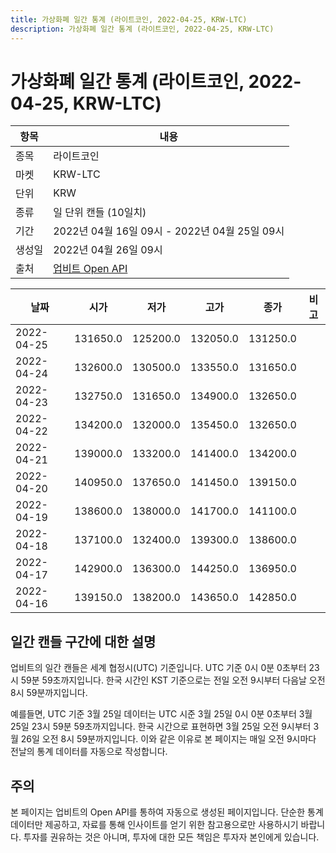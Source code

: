 ```yaml
---
title: 가상화폐 일간 통계 (라이트코인, 2022-04-25, KRW-LTC)
description: 가상화폐 일간 통계 (라이트코인, 2022-04-25, KRW-LTC)
---
```



가상화폐 일간 통계 (라이트코인, 2022-04-25, KRW-LTC)
===

|항목|내용|
|--|--|
|종목|라이트코인|
|마켓|KRW-LTC|
|단위|KRW|
|종류|일 단위 캔들 (10일치)|
|기간|2022년 04월 16일 09시 - 2022년 04월 25일 09시|
|생성일|2022년 04월 26일 09시|
|출처|[업비트 Open API](https://docs.upbit.com)|


|날짜|시가|저가|고가|종가|비고|
|--|--|--|--|--|--|
|2022-04-25|131650.0|125200.0|132050.0|131250.0|    |
|2022-04-24|132600.0|130500.0|133550.0|131650.0|    |
|2022-04-23|132750.0|131650.0|134900.0|132650.0|    |
|2022-04-22|134200.0|132000.0|135450.0|132650.0|    |
|2022-04-21|139000.0|133200.0|141400.0|134200.0|    |
|2022-04-20|140950.0|137650.0|141450.0|139150.0|    |
|2022-04-19|138600.0|138000.0|141700.0|141100.0|    |
|2022-04-18|137100.0|132400.0|139300.0|138600.0|    |
|2022-04-17|142900.0|136300.0|144250.0|136950.0|    |
|2022-04-16|139150.0|138200.0|143650.0|142850.0|    |


일간 캔들 구간에 대한 설명
---


업비트의 일간 캔들은 세계 협정시(UTC) 기준입니다. 
UTC 기준 0시 0분 0초부터 23시 59분 59초까지입니다. 
한국 시간인 KST 기준으로는 전일 오전 9시부터 다음날 오전 8시 59분까지입니다. 


예를들면, UTC 기준 3월 25일 데이터는 UTC 시준 3월 25일 0시 0분 0초부터 3월 25일 23시 59분 59초까지입니다. 
한국 시간으로 표현하면 3월 25일 오전 9시부터 3월 26일 오전 8시 59분까지입니다. 
이와 같은 이유로 본 페이지는 매일 오전 9시마다 전날의 통계 데이터를 자동으로 작성합니다. 


주의
---


본 페이지는 업비트의 Open API를 통하여 자동으로 생성된 페이지입니다. 
단순한 통계 데이터만 제공하고, 자료를 통해 인사이트를 얻기 위한 참고용으로만 사용하시기 바랍니다. 
투자를 권유하는 것은 아니며, 투자에 대한 모든 책임은 투자자 본인에게 있습니다. 
